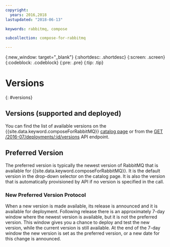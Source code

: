 ```yaml
---
copyright:
  years: 2016,2018
lastupdated: "2018-06-13"

keywords: rabbitmq, compose

subcollection: compose-for-rabbitmq

---
```


{:new_window: target="_blank"}
{:shortdesc: .shortdesc}
{:screen: .screen}
{:codeblock: .codeblock}
{:pre: .pre}
{:tip: .tip}

# Versions 
{: #versions}

## Versions (supported and deployed)

You can find the list of available versions on the {{site.data.keyword.composeForRabbitMQ}} [catalog page](https://{DomainName}/catalog/compose-for-rabbitmq) or from the [GET /2016-07/deployments/:id/versions](https://apidocs.compose.com/v1.0/reference#2016-07-get-deployments-versions) API endpoint.

## Preferred Version

The preferred version is typically the newest version of RabbitMQ that is available for {{site.data.keyword.composeForRabbitMQ}}. It is the default version in the drop-down selector on the catalog page. It is also the version that is automatically provisioned by API if no version is specified in the call.

### New Preferred Version Protocol

When a new version is made available, its release is announced and it is available for deployment. Following release there is an approximately 7-day window where the newest version is available, but it is not the preferred version. This window gives you a chance to deploy and test the new version, while the current version is still available. At the end of the 7-day window the new version is set as the preferred version, or a new date for this change is announced.


